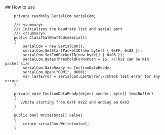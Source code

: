 ﻿﻿## How to use

        private readonly SerialCom serialCom;

        /// <summary>
        /// Initializes the baudrate list and serial port
        /// </summary>
        public ClassThatWantToUseSerial()
        {
            serialCom = new SerialCom();
            serialCom.SetStartPacketID(new byte[] { 0xFF, 0x02 });
            serialCom.SetEndPacketID(new byte[] { 0x03 });
            serialCom.BytesThresholdForRxPush = 15; //This can be min packet size
            serialCom.DataReady += InclinoDataReady;
            serialCom.Open("COM1", 9600);
            var lastError = serialCom.LastError;//Check last error for any errors
        }

        private void InclinoDataReady(object sender, byte[] tempBuffer)
        {
           //Data starting from 0xFF 0x22 and ending on 0x03
        }

        public bool Write(byte[] value)
        {
            return serialCom.Write(value);
        }